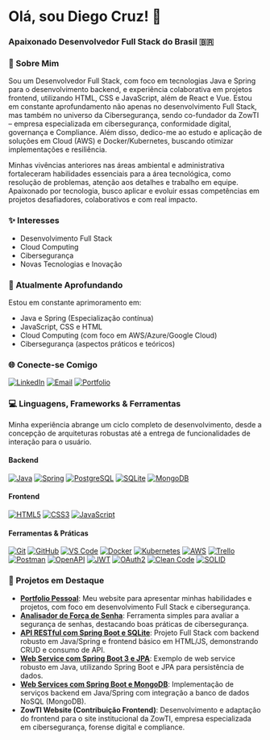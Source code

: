 # Olá, sou Diego Cruz! 👋

### Apaixonado Desenvolvedor Full Stack do Brasil 🇧🇷

### 🚀 Sobre Mim

Sou um Desenvolvedor Full Stack, com foco em tecnologias Java e Spring para o desenvolvimento backend, e experiência colaborativa em projetos frontend, utilizando HTML, CSS e JavaScript, além de React e Vue. Estou em constante aprofundamento não apenas no desenvolvimento Full Stack, mas também no universo da Cibersegurança, sendo co-fundador da ZowTI – empresa especializada em cibersegurança, conformidade digital, governança e Compliance. Além disso, dedico-me ao estudo e aplicação de soluções em Cloud (AWS) e Docker/Kubernetes, buscando otimizar implementações e resiliência. 

Minhas vivências anteriores nas áreas ambiental e administrativa fortaleceram habilidades essenciais para a área tecnológica, como resolução de problemas, atenção aos detalhes e trabalho em equipe. Apaixonado por tecnologia, busco aplicar e evoluir essas competências em projetos desafiadores, colaborativos e com real impacto.

### ✨ Interesses

- Desenvolvimento Full Stack
- Cloud Computing
- Cibersegurança
- Novas Tecnologias e Inovação

### 🌱 Atualmente Aprofundando

Estou em constante aprimoramento em:

- Java e Spring (Especialização contínua)
- JavaScript, CSS e HTML
- Cloud Computing (com foco em AWS/Azure/Google Cloud)
- Cibersegurança (aspectos práticos e teóricos)

### 🌐 Conecte-se Comigo

[![LinkedIn](https://img.shields.io/badge/LinkedIn-0077B5?style=for-the-badge&logo=linkedin&logoColor=white)](https://www.linkedin.com/in/diegof90/)
[![Email](https://img.shields.io/badge/Email-D14836?style=for-the-badge&logo=gmail&logoColor=white)](mailto:diegofonteboacruz@gmail.com)
[![Portfolio](https://img.shields.io/badge/Portfolio-FF5722?style=for-the-badge&logo=netlify&logoColor=white)](https://www.diegofontedev.com.br)

### 💻 Linguagens, Frameworks & Ferramentas

Minha experiência abrange um ciclo completo de desenvolvimento, desde a concepção de arquiteturas robustas até a entrega de funcionalidades de interação para o usuário.

#### Backend

[![Java](https://img.shields.io/badge/Java-007396?style=for-the-badge&logo=java&logoColor=white)](https://www.java.com/)
[![Spring](https://img.shields.io/badge/Spring-6DB33F?style=for-the-badge&logo=spring&logoColor=white)](https://spring.io/)
[![PostgreSQL](https://img.shields.io/badge/PostgreSQL-316192?style=for-the-badge&logo=postgresql&logoColor=white)](https://www.postgresql.org/)
[![SQLite](https://img.shields.io/badge/SQLite-003B57?style=for-the-badge&logo=sqlite&logoColor=white)](https://www.sqlite.org/)
[![MongoDB](https://img.shields.io/badge/MongoDB-47A248?style=for-the-badge&logo=mongodb&logoColor=white)](https://www.mongodb.com/)

#### Frontend

[![HTML5](https://img.shields.io/badge/HTML5-E34F26?style=for-the-badge&logo=html5&logoColor=white)](https://developer.mozilla.org/en-US/docs/Web/HTML)
[![CSS3](https://img.shields.io/badge/CSS3-1572B6?style=for-the-badge&logo=css3&logoColor=white)](https://developer.mozilla.org/en-US/docs/Web/CSS)
[![JavaScript](https://img.shields.io/badge/JavaScript-F7DF1E?style=for-the-badge&logo=javascript&logoColor=black)](https://developer.mozilla.org/en-US/docs/Web/JavaScript)

#### Ferramentas & Práticas

[![Git](https://img.shields.io/badge/Git-F05032?style=for-the-badge&logo=git&logoColor=white)](https://git-scm.com/)
[![GitHub](https://img.shields.io/badge/GitHub-181717?style=for-the-badge&logo=github&logoColor=white)](https://github.com/)
[![VS Code](https://img.shields.io/badge/VS%20Code-007ACC?style=for-the-badge&logo=visual-studio-code&logoColor=white)](https://code.visualstudio.com/)
[![Docker](https://img.shields.io/badge/Docker-2496ED?style=for-the-badge&logo=docker&logoColor=white)](https://www.docker.com/)
[![Kubernetes](https://img.shields.io/badge/Kubernetes-326CE5?style=for-the-badge&logo=kubernetes&logoColor=white)](https://kubernetes.io/)
[![AWS](https://img.shields.io/badge/AWS-232F3E?style=for-the-badge&logo=amazon-aws&logoColor=white)](https://aws.amazon.com/)
[![Trello](https://img.shields.io/badge/Trello-0052CC?style=for-the-badge&logo=trello&logoColor=white)](https://trello.com/)
[![Postman](https://img.shields.io/badge/Postman-FF6C37?style=for-the-badge&logo=postman&logoColor=white)](https://www.postman.com/)
[![OpenAPI](https://img.shields.io/badge/OpenAPI-6BA539?style=for-the-badge&logo=openapi&logoColor=white)](https://swagger.io/specification/)
[![JWT](https://img.shields.io/badge/JWT-000000?style=for-the-badge&logo=json-web-tokens&logoColor=white)](https://jwt.io/)
[![OAuth2](https://img.shields.io/badge/OAuth2-2F4F4F?style=for-the-badge&logo=oauth&logoColor=white)](https://oauth.net/2/)
[![Clean Code](https://img.shields.io/badge/Clean%20Code-1B2F45?style=for-the-badge&logo=clean-code&logoColor=white)](https://github.com/trekhleb/javascript-algorithms/blob/master/LEAN_CODE.md)
[![SOLID](https://img.shields.io/badge/SOLID-1B2F45?style=for-the-badge&logo=codecademy&logoColor=white)](https://www.freecodecamp.org/news/solid-principles-explained-with-examples/)

### 📌 Projetos em Destaque

- **[Portfolio Pessoal](https://www.diegofontedev.com.br)**: Meu website para apresentar minhas habilidades e projetos, com foco em desenvolvimento Full Stack e cibersegurança.
- **[Analisador de Força de Senha](https://github.com/Diego-Cruz-github/analisador-forca-senha)**: Ferramenta simples para avaliar a segurança de senhas, destacando boas práticas de cibersegurança.
- **[API RESTful com Spring Boot e SQLite](https://github.com/Diego-Cruz-github/API-RESTful-com-Spring-Boot-SQLite-HTML5-e-JavaScript)**: Projeto Full Stack com backend robusto em Java/Spring e frontend básico em HTML/JS, demonstrando CRUD e consumo de API.
- **[Web Service com Spring Boot 3 e JPA](https://github.com/Diego-Cruz-github/webservice-spboot3-jpa)**: Exemplo de web service robusto em Java, utilizando Spring Boot e JPA para persistência de dados.
- **[Web Services com Spring Boot e MongoDB](https://github.com/Diego-Cruz-github/Sts-NoSQLmongodb-webservices)**: Implementação de serviços backend em Java/Spring com integração a banco de dados NoSQL (MongoDB).
- **ZowTI Website (Contribuição Frontend)**: Desenvolvimento e adaptação do frontend para o site institucional da ZowTI, empresa especializada em cibersegurança, forense digital e compliance.
